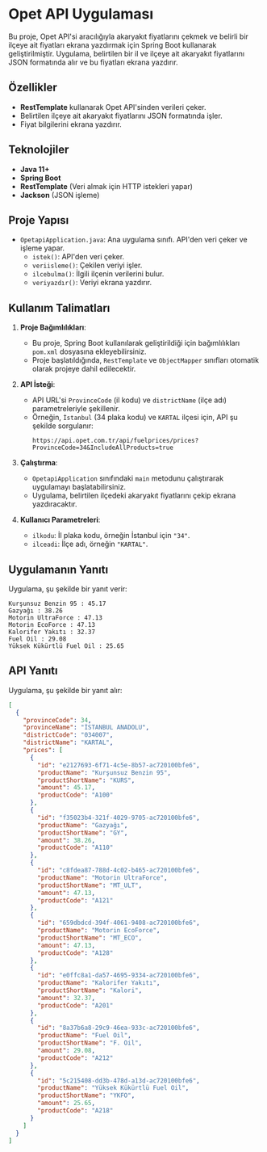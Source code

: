 # Opet API Uygulaması

Bu proje, Opet API'si aracılığıyla akaryakıt fiyatlarını çekmek ve belirli bir ilçeye ait fiyatları ekrana yazdırmak için Spring Boot kullanarak geliştirilmiştir. Uygulama, belirtilen bir il ve ilçeye ait akaryakıt fiyatlarını JSON formatında alır ve bu fiyatları ekrana yazdırır.

## Özellikler

- **RestTemplate** kullanarak Opet API'sinden verileri çeker.
- Belirtilen ilçeye ait akaryakıt fiyatlarını JSON formatında işler.
- Fiyat bilgilerini ekrana yazdırır.

## Teknolojiler

- **Java 11+**
- **Spring Boot**
- **RestTemplate** (Veri almak için HTTP istekleri yapar)
- **Jackson** (JSON işleme)
  
## Proje Yapısı

- `OpetapiApplication.java`: Ana uygulama sınıfı. API'den veri çeker ve işleme yapar.
  - `istek()`: API'den veri çeker.
  - `veriisleme()`: Çekilen veriyi işler.
  - `ilcebulma()`: İlgili ilçenin verilerini bulur.
  - `veriyazdır()`: Veriyi ekrana yazdırır.

## Kullanım Talimatları

1. **Proje Bağımlılıkları**:
   - Bu proje, Spring Boot kullanılarak geliştirildiği için bağımlılıkları `pom.xml` dosyasına ekleyebilirsiniz.
   - Proje başlatıldığında, `RestTemplate` ve `ObjectMapper` sınıfları otomatik olarak projeye dahil edilecektir.

2. **API İsteği**:
   - API URL'si `ProvinceCode` (il kodu) ve `districtName` (ilçe adı) parametreleriyle şekillenir.
   - Örneğin, `İstanbul` (34 plaka kodu) ve `KARTAL` ilçesi için, API şu şekilde sorgulanır: 
     ```
     https://api.opet.com.tr/api/fuelprices/prices?ProvinceCode=34&IncludeAllProducts=true
     ```

3. **Çalıştırma**:
   - `OpetapiApplication` sınıfındaki `main` metodunu çalıştırarak uygulamayı başlatabilirsiniz.
   - Uygulama, belirtilen ilçedeki akaryakıt fiyatlarını çekip ekrana yazdıracaktır.

4. **Kullanıcı Parametreleri**:
   - `ilkodu`: İl plaka kodu, örneğin İstanbul için `"34"`.
   - `ilceadi`: İlçe adı, örneğin `"KARTAL"`.
## Uygulamanın Yanıtı

Uygulama, şu şekilde bir yanıt verir:

```
Kurşunsuz Benzin 95 : 45.17
Gazyağı : 38.26
Motorin UltraForce : 47.13
Motorin EcoForce : 47.13
Kalorifer Yakıtı : 32.37
Fuel Oil : 29.08
Yüksek Kükürtlü Fuel Oil : 25.65
```

## API Yanıtı

Uygulama, şu şekilde bir yanıt alır:

```json
[
  {
    "provinceCode": 34,
    "provinceName": "İSTANBUL ANADOLU",
    "districtCode": "034007",
    "districtName": "KARTAL",
    "prices": [
      {
        "id": "e2127693-6f71-4c5e-8b57-ac720100bfe6",
        "productName": "Kurşunsuz Benzin 95",
        "productShortName": "KURS",
        "amount": 45.17,
        "productCode": "A100"
      },
      {
        "id": "f35023b4-321f-4029-9705-ac720100bfe6",
        "productName": "Gazyağı",
        "productShortName": "GY",
        "amount": 38.26,
        "productCode": "A110"
      },
      {
        "id": "c8fdea87-788d-4c02-b465-ac720100bfe6",
        "productName": "Motorin UltraForce",
        "productShortName": "MT_ULT",
        "amount": 47.13,
        "productCode": "A121"
      },
      {
        "id": "659dbdcd-394f-4061-9408-ac720100bfe6",
        "productName": "Motorin EcoForce",
        "productShortName": "MT_ECO",
        "amount": 47.13,
        "productCode": "A128"
      },
      {
        "id": "e0ffc8a1-da57-4695-9334-ac720100bfe6",
        "productName": "Kalorifer Yakıtı",
        "productShortName": "Kalori",
        "amount": 32.37,
        "productCode": "A201"
      },
      {
        "id": "8a37b6a8-29c9-46ea-933c-ac720100bfe6",
        "productName": "Fuel Oil",
        "productShortName": "F. Oil",
        "amount": 29.08,
        "productCode": "A212"
      },
      {
        "id": "5c215408-dd3b-478d-a13d-ac720100bfe6",
        "productName": "Yüksek Kükürtlü Fuel Oil",
        "productShortName": "YKFO",
        "amount": 25.65,
        "productCode": "A218"
      }
    ]
  }
]
